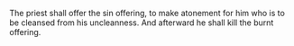 The priest shall offer the sin offering, to make atonement for him who is to be cleansed from his uncleanness. And afterward he shall kill the burnt offering.
